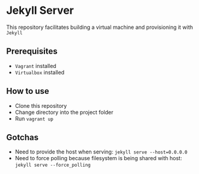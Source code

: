 # Jekyll Server
This repository facilitates building a virtual machine and provisioning it with `Jekyll`

## Prerequisites
* `Vagrant` installed
* `Virtualbox` installed

## How to use
* Clone this repository
* Change directory into the project folder
* Run `vagrant up`

## Gotchas
* Need to provide the host when serving: `jekyll serve --host=0.0.0.0`
* Need to force polling because filesystem is being shared with host: `jekyll serve --force_polling`
